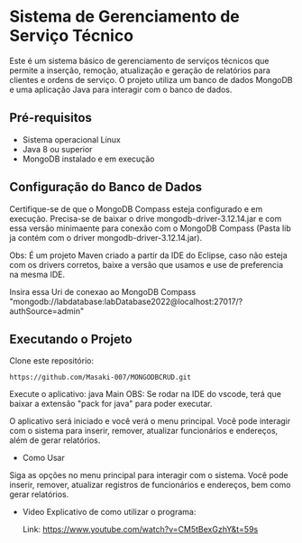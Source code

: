 # Sistema de Gerenciamento de Serviço Técnico

Este é um sistema básico de gerenciamento de serviços técnicos que permite a inserção, remoção, atualização e geração de relatórios para clientes e ordens de serviço. O projeto utiliza um banco de dados MongoDB e uma aplicação Java para interagir com o banco de dados.

## Pré-requisitos

- Sistema operacional Linux
- Java 8 ou superior
- MongoDB instalado e em execução

## Configuração do Banco de Dados

Certifique-se de que o MongoDB Compass esteja configurado e em execução. Precisa-se de baixar o drive mongodb-driver-3.12.14.jar e com essa versão minimaente para conexão com o MongoDB Compass (Pasta lib ja contém com o driver mongodb-driver-3.12.14.jar). 


Obs: É um projeto Maven criado a partir da IDE do Eclipse, caso não esteja com os drivers corretos, baixe a versão que usamos e use de preferencia na mesma IDE. 

Insira essa Uri de conexao ao MongoDB Compass "mongodb://labdatabase:labDatabase2022@localhost:27017/?authSource=admin"

## Executando o Projeto 
Clone este repositório:

    https://github.com/Masaki-007/MONGODBCRUD.git

 Execute o aplicativo: 
 java Main 
 OBS: Se rodar na IDE do vscode, terá que baixar a extensão "pack for java"  para poder executar.

O aplicativo será iniciado e você verá o menu principal. Você pode interagir com o sistema para inserir, remover, atualizar funcionários e endereços, além de gerar relatórios.

- Como Usar

Siga as opções no menu principal para interagir com o sistema. Você pode inserir, remover, atualizar registros de funcionários e endereços, bem como gerar relatórios.

- Video Explicativo de como utilizar o programa:
    
    Link: https://www.youtube.com/watch?v=CM5tBexGzhY&t=59s

